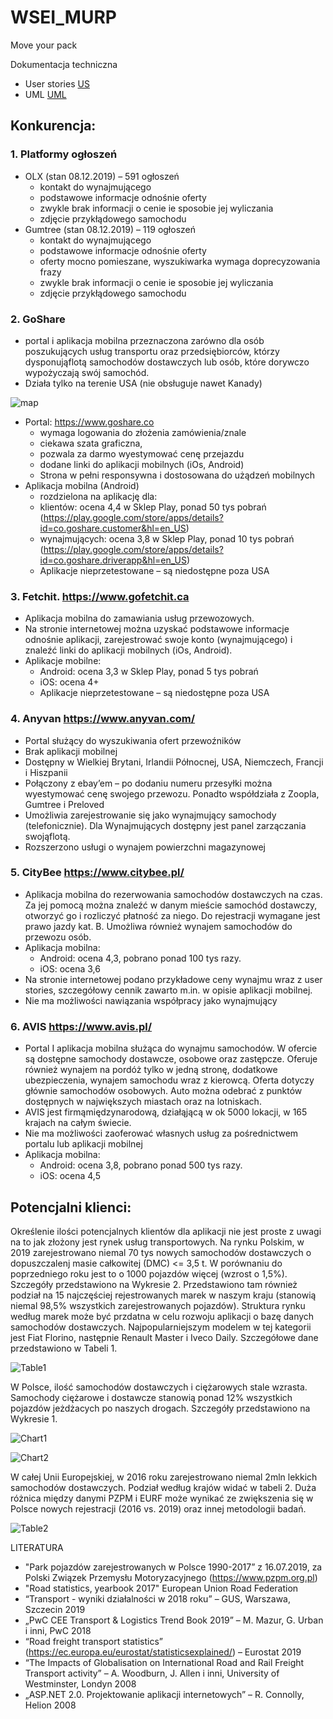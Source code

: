 # WSEI_MURP
Move your pack

Dokumentacja techniczna
* User stories [US](/Documentation/User_Stories_Transport_app.yml)
* UML [UML](/Documentation/UML_class_chart.vsdx)

## Konkurencja:
### 1.	Platformy ogłoszeń
  *	OLX (stan 08.12.2019) – 591 ogłoszeń
    -	kontakt do wynajmującego
    -	podstawowe informacje odnośnie oferty
    -	zwykle brak informacji o cenie ie sposobie jej wyliczania
    -	zdjęcie przykłądowego samochodu
  *	Gumtree (stan 08.12.2019) – 119 ogłoszeń
    -	kontakt do wynajmującego
    -	podstawowe informacje odnośnie oferty
    -	oferty mocno pomieszane, wyszukiwarka wymaga doprecyzowania frazy
    -	zwykle brak informacji o cenie ie sposobie jej wyliczania
    -	zdjęcie przykłądowego samochodu
### 2.	GoShare
  *	portal i aplikacja mobilna przeznaczona zarówno dla osób poszukujących usług transportu oraz przedsiębiorców, którzy dysponująflotą samochodów dostawczych lub osób, które dorywczo wypożyczają swój samochód. 
  *	Działa tylko na terenie USA (nie obsługuje nawet Kanady)
  
![map](/Pictures/image1.png)
  
  *	Portal: https://www.goshare.co
    -	wymaga logowania do złożenia zamówienia/znale
    -	ciekawa szata graficzna, 
    -	pozwala za darmo wyestymować cenę przejazdu
    -	dodane linki do aplikacji mobilnych (iOs, Android)
    -	Strona w pełni responsywna i dostosowana do użądzeń mobilnych
  *	Aplikacja mobilna (Android) 
    -	rozdzielona na aplikację dla:
      *	klientów: ocena 4,4 w Sklep Play, ponad 50 tys pobrań (https://play.google.com/store/apps/details?id=co.goshare.customer&hl=en_US)
      *	wynajmujących: ocena 3,8 w Sklep Play, ponad 10 tys pobrań (https://play.google.com/store/apps/details?id=co.goshare.driverapp&hl=en_US)
    -	Aplikacje nieprzetestowane – są niedostępne poza USA
### 3.	Fetchit. https://www.gofetchit.ca
  *	Aplikacja mobilna do zamawiania usług przewozowych. 
  *	Na stronie internetowej można uzyskać podstawowe informacje odnośnie aplikacji, zarejestrować swoje konto (wynajmującego) i znaleźć linki do aplikacji mobilnych (iOs, Android).
  *	Aplikacje mobilne:
    -	Android: ocena 3,3 w Sklep Play, ponad 5 tys pobrań
    -	iOS: ocena 4+
    -	Aplikacje nieprzetestowane – są niedostępne poza USA
### 4.	Anyvan https://www.anyvan.com/
  *	Portal służący do wyszukiwania ofert przewoźników
  *	Brak aplikacji mobilnej
  *	Dostępny w Wielkiej Brytani, Irlandii Północnej, USA, Niemczech, Francji i Hiszpanii 
  *	Połączony z ebay’em – po dodaniu numeru przesyłki można wyestymować cenę swojego przewozu. Ponadto współdziała z Zoopla, Gumtree i Preloved
  *	Umożliwia zarejestrowanie się jako wynajmujący samochody (telefonicznie). Dla Wynajmujących dostępny jest panel zarzączania swojąflotą. 
  *	Rozszerzono usługi o wynajem powierzchni magazynowej
### 5.	CityBee https://www.citybee.pl/
  *	Aplikacja mobilna do rezerwowania samochodów dostawczych na czas. Za jej pomocą można znaleźć w danym mieście samochód dostawczy, otworzyć go i rozliczyć płatność za niego. Do rejestracji wymagane jest prawo jazdy kat. B. Umożliwa również wynajem samochodów do przewozu osób.
  *	Aplikacja mobilna:
    -	Android: ocena 4,3, pobrano ponad 100 tys razy. 
    -	iOS: ocena 3,6
  *	Na stronie internetowej podano przykładowe ceny wynajmu wraz z user stories, szczegółowy cennik zawarto m.in. w opisie aplikacji mobilnej. 
  *	Nie ma możliwości nawiązania współpracy jako wynajmujący
### 6.	AVIS https://www.avis.pl/
  *	Portal I aplikacja mobilna służąca do wynajmu samochodów. W ofercie są dostępne samochody dostawcze, osobowe oraz zastępcze. Oferuje również wynajem na pordóż tylko w jedną stronę, dodatkowe ubezpieczenia, wynajem samochodu wraz z kierowcą. Oferta dotyczy głównie samochodów osobowych. Auto można odebrać z punktów dostępnych w największych miastach oraz na lotniskach. 
  *	AVIS jest firmąmiędzynarodową, działąjącą w ok 5000 lokacji, w 165 krajach na całym świecie. 
  *	Nie ma możliwości zaoferować własnych usług za pośrednictwem portalu lub aplikacji mobilnej
  *	Aplikacja mobilna:
    -	Android: ocena 3,8, pobrano ponad 500 tys razy. 
    -	iOS: ocena 4,5

## Potencjalni klienci:

Określenie ilości potencjalnych klientów dla aplikacji nie jest proste z uwagi na to jak złożony jest rynek usług transportowych. Na rynku Polskim, w 2019  zarejestrowano niemal 70 tys nowych samochodów dostawczych o dopuszczalenj masie całkowitej (DMC) <= 3,5 t. W porównaniu do poprzedniego roku jest to o 1000 pojazdów więcej (wzrost o 1,5%). Szczegóły przedstawiono na Wykresie 2. Przedstawiono tam również podział na 15 najczęściej rejestrowanych marek w naszym kraju (stanowią niemal 98,5% wszystkich zarejestrowanych pojazdów). Struktura rynku według marek może być przdatna w celu rozwoju aplikacji o bazę danych samochodów dostawczych.
Najpopularniejszym modelem w tej kategorii jest Fiat Florino, następnie Renault Master i Iveco Daily. Szczegółowe dane przedstawiono w Tabeli 1.

![Table1](/Pictures/table1.png)

W Polsce, ilość samochodów dostawczych i ciężarowych stale wzrasta. Samochody ciężarowe i dostawcze stanowią ponad 12% wszystkich pojazdów jeżdżacych po naszych drogach. Szczegóły przedstawiono na Wykresie 1.  

![Chart1](/Pictures/chart1.png)
 
![Chart2](/Pictures/chart2.png)
 
W całej Unii Europejskiej, w 2016 roku zarejestrowano niemal 2mln lekkich samochodów dostawczych. Podział według krajów widać w tabeli 2. Duża różnica między danymi PZPM i EURF może wynikać ze zwiększenia się w Polsce nowych rejestracji (2016 vs. 2019) oraz innej metodologii badań. 

 
![Table2](/Pictures/table2.png)

LITERATURA
* "Park pojazdów zarejestrowanych w Polsce 1990-2017” z 16.07.2019, za Polski Związek Przemysłu Motoryzacyjnego (https://www.pzpm.org.pl)
* "Road statistics, yearbook 2017" European Union Road Federation
* “Transport - wyniki działalności w 2018 roku” – GUS, Warszawa, Szczecin 2019
* „PwC CEE Transport & Logistics Trend Book 2019” – M. Mazur, G. Urban i inni, PwC 2018
* “Road freight transport statistics” (https://ec.europa.eu/eurostat/statisticsexplained/) – Eurostat 2019
* “The Impacts of Globalisation on International Road and Rail Freight Transport activity” – A. Woodburn, J. Allen i inni, University of Westminster, Londyn 2008
* „ASP.NET 2.0. Projektowanie aplikacji internetowych” – R. Connolly, Helion 2008

